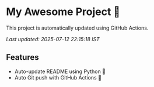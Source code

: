 # My Awesome Project 🚀

This project is automatically updated using GitHub Actions.

_Last updated: 2025-07-12 22:15:18 IST_

## Features
- Auto-update README using Python 🐍
- Auto Git push with GitHub Actions 🤖
